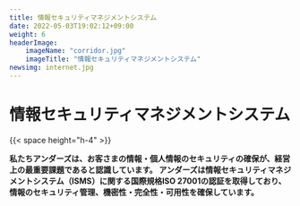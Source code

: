 ```yaml
---
title: 情報セキュリティマネジメントシステム
date: 2022-05-03T19:02:12+09:00
weight: 6
headerImage:
    imageName: "corridor.jpg"
    imageTitle: "情報セキュリティマネジメントシステム"
newsimg: internet.jpg
---
```


# 情報セキュリティマネジメントシステム

{{< space height="h-4" >}}

**私たちアンダーズは、お客さまの情報・個人情報のセキュリティの確保が、経営上の最重要課題であると認識しています。 アンダーズは情報セキュリティマネジメントシステム（ISMS）に関する国際規格ISO 27001の認証を取得しており、情報のセキュリティ管理、機密性・完全性・可用性を確保しています。**
